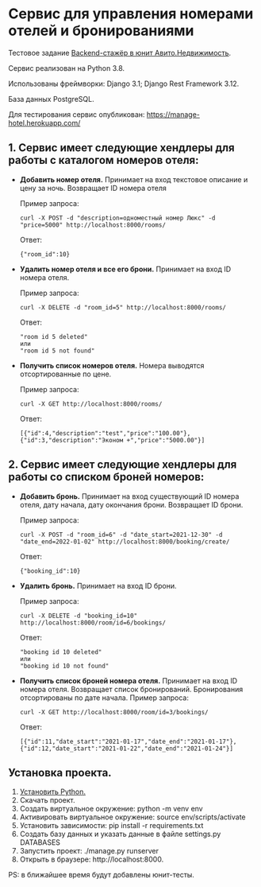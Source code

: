 # Сервис для управления номерами отелей и бронированиями

Тестовое задание [Backend-стажёр в юнит Авито.Недвижимость](https://github.com/avito-tech/verticals/blob/master/trainee/backend-str.md).  

Сервис реализован на Python 3.8.

Использованы фреймворки:
Django 3.1;
Django Rest Framework 3.12.

База данных PostgreSQL.

Для тестирования сервис опубликован: https://manage-hotel.herokuapp.com/

## 1. Сервис имеет следующие хендлеры для работы с каталогом номеров отеля:
* **Добавить номер отеля.** Принимает на вход текстовое описание и цену за ночь. Возвращает ID номера отеля

    Пример запроса:
    ```shell script
    curl -X POST -d "description=одноместный номер Люкс" -d "price=5000" http://localhost:8000/rooms/
    ```
    Ответ:
    ```shell script
    {"room_id":10}
    ```

* **Удалить номер отеля и все его брони.** Принимает на вход ID номера отеля.
 
    Пример запроса:
    ```shell script
    curl -X DELETE -d "room_id=5" http://localhost:8000/rooms/
    ```
    Ответ:
    ```shell script
    "room id 5 deleted"
    или
    "room id 5 not found"
    ```
  
 * **Получить список номеров отеля.** Номера выводятся отсортированные по цене.
 
     Пример запроса:
    ```shell script
    curl -X GET http://localhost:8000/rooms/
    ```
    Ответ:
    ```shell script
    [{"id":4,"description":"test","price":"100.00"},{"id":3,"description":"Эконом +","price":"5000.00"}]
    ```

## 2. Сервис имеет следующие хендлеры для работы со списком броней номеров:

 * **Добавить бронь.** Принимает на вход существующий ID номера отеля, дату начала, дату окончания брони. Возвращает ID брони.
    
    Пример запроса:
    ```shell script
    curl -X POST -d "room_id=6" -d "date_start=2021-12-30" -d "date_end=2022-01-02" http://localhost:8000/booking/create/
    ```
    Ответ:
    ```shell script
    {"booking_id":10}
    ```
  
  * **Удалить бронь.** Принимает на вход ID брони.
  
    Пример запроса:
    ```shell script
    curl -X DELETE -d "booking_id=10" http://localhost:8000/room/id=6/bookings/
    ```
    Ответ:
    ```shell script
    "booking id 10 deleted"
    или
    "booking id 10 not found"
    ```
  * **Получить список броней номера отеля.** Принимает на вход ID номера отеля. Возвращает список бронирований. 
  Бронирования отсортированы по дате начала.
    Пример запроса:
    ```shell script
    curl -X GET http://localhost:8000/room/id=3/bookings/
    ```
    Ответ:
    ```shell script
    [{"id":11,"date_start":"2021-01-17","date_end":"2021-01-17"},{"id":12,"date_start":"2021-01-22","date_end":"2021-01-24"}]
    ```

## Установка проекта.
1. [Установить Python.](https://www.python.org/downloads/)
2. Скачать проект.
3. Создать виртуальное окружение: python -m venv env
4. Активировать виртуальное окружение: source env/scripts/activate
5. Установить зависимости: pip install -r requirements.txt
6. Создать базу данных и указать данные в файле settings.py DATABASES
7. Запустить проект: ./manage.py runserver
8. Открыть в браузере: http://localhost:8000.

PS: в ближайшее время будут добавлены юнит-тесты.